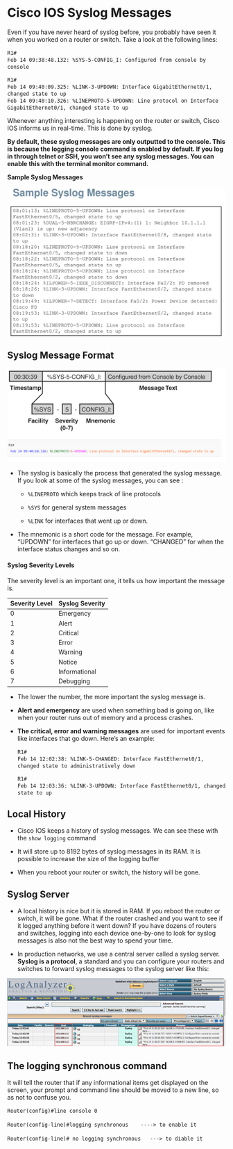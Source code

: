 # Cisco IOS Syslog Messages

Even if you have never heard of syslog before, you probably have seen it when you worked on a router or switch. Take a look at the following lines:

```
R1#
Feb 14 09:38:48.132: %SYS-5-CONFIG_I: Configured from console by console
```
```
R1#
Feb 14 09:40:09.325: %LINK-3-UPDOWN: Interface GigabitEthernet0/1, changed state to up
Feb 14 09:40:10.326: %LINEPROTO-5-UPDOWN: Line protocol on Interface GigabitEthernet0/1, changed state to up
```
Whenever anything interesting is happening on the router or switch, Cisco IOS informs us in real-time. This is done by syslog.

**By default, these syslog messages are only outputted to the console. This is because the logging console command is enabled by default. If you log in through telnet or SSH, you won’t see any syslog messages. You can enable this with the terminal monitor command.**

**Sample Syslog Messages**

![Sample Syslog Messages](imgs/sample-Syslog-messages.png)

## Syslog Message Format

![Syslog Message Format](imgs/Syslog-Message-Format.png)

- The syslog is basically the process that generated the syslog message. If you look at some of the syslog messages, you can see :

   - `%LINEPROTO` which keeps track of line protocols

   -  `%SYS` for general system messages 

   -  `%LINK` for interfaces that went up or down.


- The mnemonic is a short code for the message. For example, “UPDOWN” for interfaces that go up or down. “CHANGED” for when the interface status changes and so on.

#### Syslog Severity Levels

The severity level is an important one, it tells us how important the message is. 

| Severity Level| Syslog Severity|
|--|--|
|0| Emergency|
|1| Alert|
|2| Critical|
|3| Error|
|4| Warning|
|5| Notice|
|6| Informational|
|7| Debugging|

- The lower the number, the more important the syslog message is. 

- **Alert and emergency** are used when something bad is going on, like when your router runs out of memory and a process crashes. 

- **The critical, error and warning messages** are used for important events like interfaces that go down. Here’s an example:

     ```
     R1#
     Feb 14 12:02:38: %LINK-5-CHANGED: Interface FastEthernet0/1, changed state to administratively down
     ```

     ```
     R1#
     Feb 14 12:03:36: %LINK-3-UPDOWN: Interface FastEthernet0/1, changed state to up
     ```

## Local History

- Cisco IOS keeps a history of syslog messages. We can see these with the `show logging` command
 
- It will store up to 8192 bytes of syslog messages in its RAM. It is possible to increase the size of the logging buffer

- When you reboot your router or switch, the history will be gone.

## Syslog Server

 - A local history is nice but it is stored in RAM. If you reboot the router or switch, it will be gone. What if the router crashed and you want to see if it logged anything before it went down? If you have dozens of routers and switches, logging into each device one-by-one to look for syslog messages is also not the best way to spend your time.

- In production networks, we use a central server called a syslog server. **Syslog is a protocol**, a standard and you can configure your routers and switches to forward syslog messages to the syslog server like this:

![syslog-server](imgs/syslog-server.png)


## The logging synchronous command

It will tell the router that if any informational items get displayed on the screen, your prompt and command line should be moved to a new line, so as not to confuse you.

```
Router(config)#line console 0

Router(config-line)#logging synchronous    ----> to enable it

Router(config-line)# no logging synchronous   ---> to diable it
````
